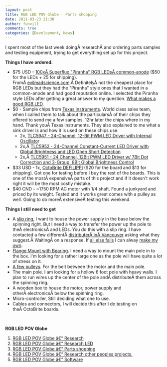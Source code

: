```yaml
---
layout: post
title: RGB LED POV Globe - Parts shopping 
date: 2011-03-23 21:30
author: funvill
comments: true
categories: [Development, News]
---
```

I spent most of the last week doingÂ researchÂ and ordering parts samples and testing equipment, trying to get everything set up for this project.

<strong>Things I have ordered.</strong>
<ul>
	<li>$75 USD - <a href="http://evilmadscience.com/productsmenu/partsmenu/89-led">100xÂ Superflux "Piranha" RGB LEDsÂ common-anode</a> ($50 for the LEDs + 25 for shipping). FromÂ <a href="http://evilmadscience.com/">evilmadscience.com</a>.Â DefinitelyÂ not the cheapest place for RGB LEDs but they had the "Piranha" style ones that I wanted in a common-anode and had good reputation online. I selected the Piranha style LEDs after getting a great answer to my question. <a href="http://electronics.stackexchange.com/questions/11790/what-makes-a-good-rgb-led">What makes a good RGB LED</a>.</li>
	<li>$0 - Sample chips from <a href="http://www.ti.com/">Texas instruments</a>. World class sales team, when I called them to talk about the particularsÂ of their chips they offered to send me a few samples. 12hr later the chips where in my hand. Thank youÂ Texas instruments. They also explained to me what a sink driver is and how it is used on these chips use.
<ul>
	<li>2x, <a href="http://focus.ti.com/docs/prod/folders/print/tlc5947.html">TLC5947 - 24-Channel, 12-Bit PWM LED Driver with Internal Oscillato</a>r</li>
	<li>2x,Â <a href="http://focus.ti.com/docs/prod/folders/print/tlc5952.html">TLC5952 - 24-Channel Constant-Current LED Driver with Global Brightness and LED Open Short Detection</a></li>
	<li>2x,Â <a href="http://focus.ti.com/docs/prod/folders/print/tlc5951.html">TLC5951 - 24 Channel, 12Bit PWM LED Driver w/ 7Bit Dot Correction and 3-Group, 8Bit Global Brightness Control</a></li>
</ul>
</li>
	<li>$33 USD - 1x, <a href="http://macetech.com/store/index.php?main_page=product_info&amp;cPath=1&amp;products_id=22">OctoBrite DEFILIPPI</a> ($20 for the board and $13 for shipping). Got one for testing before I buy the rest of the boards. This is one of the mostÂ expensiveÂ parts of this project and if it doesn't work right it will be the most costly mistake.</li>
	<li>$40 CND - ~1750 RPM AC motor with 1/4 shaft. Found a junkyard and priced by its weight. Tested and it works great comes with a pulley as well. Going to do moreÂ extensiveÂ testing this weekend.</li>
</ul>
<strong>Things I still need to get</strong>
<ul>
	<li>A <a href="http://en.wikipedia.org/wiki/Slip_ring">slip ring</a>, I want to house the power supply in the base below the spinning right. But I need a way to transfer the power up the pole to theÂ electronicsÂ and LEDs. You do this with a slip ring. I have contacted a few differentÂ <a href="http://www.moog.com/products/slip-rings/commercial-industrial-slip-rings/high-speed-slip-ring-capsules/ac6231/">distributerÂ inÂ Vancouver</a> asking what they suggest.Â WaitingÂ on a response. If <a href="http://electronics.stackexchange.com/questions/11946/power-for-povdisplay">all else fails</a> I can alway <a href="http://maybevideodoes.de/howto/slipring.html">make my own</a>.</li>
	<li><a href="http://www.princessauto.com/power-transmission/driveline/bearings/components/3870219-1-flange-mount-with-bearing">Flange Mount with Bearing</a>. I need a way to mount the main pole in to the box. I'm looking for a rather large one as the pole will have quite a lot of stress on it.</li>
	<li><a href="http://www.princessauto.com/power-transmission/driveline/drive-pulleys/components/8046310-2_4-finished-bore-sheave">A few pulleys</a>. For the belt between the motor and the main pole.</li>
	<li>The main pole. I am looking for a hollow 6 foot pole with heavy walls. I plan to run wires up the center of the pole andÂ distributeÂ them across the spinning ring.</li>
	<li>A wooden box to house the motor, power supply and otherÂ electronicsÂ below the spinning ring.</li>
	<li>Micro-controller, Still deciding what one to use.</li>
	<li>Cables and connectors, I will decide this after I do testing on theÂ OctoBrite boards.</li>
</ul>
&nbsp;

<strong>RGB LED POV Globe</strong>
<ol>
	<li><a href="http://www.abluestar.com/blog/rgb-led-pov-globe-research/">RGB LED POV Globe â€“ Research</a><strong>
</strong></li>
	<li><a href="http://www.abluestar.com/blog/rgb-led-pov-globe-%E2%80%93-research-led/">RGB LED POV Globe â€“ Research LED</a></li>
	<li><a href="http://www.abluestar.com/blog/rgb-led-pov-globe-parts-shopping/">RGB LED POV Globe</a><a href="http://www.abluestar.com/blog/rgb-led-pov-globe-%E2%80%93-research-led/"> â€“ Parts shopping</a></li>
	<li><a href="http://http//www.abluestar.com/blog/rgb-led-pov-globe-%E2%80%93-research-other-peoples-projects">RGB LED POV Globe â€“ Research other peoples projects.</a></li>
	<li><a href="http://www.abluestar.com/blog/rgb-led-pov-globe-%e2%80%93-software/">RGB LED POV Globe â€“ Software</a></li>
</ol>
<strong>
</strong>

